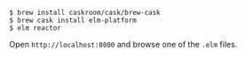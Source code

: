 
```
$ brew install caskroom/cask/brew-cask
$ brew cask install elm-platform
$ elm reactor
```

Open `http://localhost:8000` and browse one of the `.elm` files.
